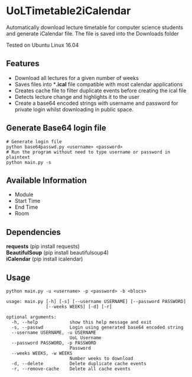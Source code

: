 # UoLTimetable2iCalendar
Automatically download lecture timetable for computer science students and generate iCalendar file.
The file is saved into the Downloads folder
<p>Tested on Ubuntu Linux 16.04</p>

## Features
* Download all lectures for a given number of weeks
* Saves files into ***.ical** file compatible with most calendar applications
* Creates cache file to filter duplicate events before creating the ical file
* Detects lecture change and highlights it to the user
* Create a base64 encoded strings with username and password for private login whilst downloading in public space.

## Generate Base64 login file
```
# Generate login file
python base64passwd.py <username> <password>
# Run the program without need to type username or password in plaintext
python main.py -s 
```

## Available Information
* Module
* Start Time
* End Time
* Room

## Dependencies
**requests** (pip install requests)<br>
**BeautifulSoup** (pip install beautifulsoup4)<br>
**iCalendar** (pip install icalendar)

## Usage
```
python main.py -u <username> -p <password> -b <blocs>
```

```
usage: main.py [-h] [-s] [--username USERNAME] [--password PASSWORD]
               [--weeks WEEKS] [-d] [-r]

optional arguments:
  -h, --help            show this help message and exit
  -s, --passwd          Login using generated base64 encoded string
  --username USERNAME, -u USERNAME
                        UoL Username
  --password PASSWORD, -p PASSWORD
                        Password
  --weeks WEEKS, -w WEEKS
                        Number weeks to download
  -d, --delete          Delete duplicate cache events
  -r, --remove-cache    Delete all cache events
```
